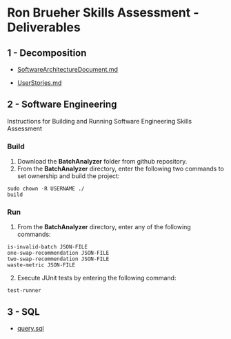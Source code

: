 # Ron Brueher Skills Assessment - Deliverables

## 1 - Decomposition
* [SoftwareArchitectureDocument.md](deliverables/SoftwareArchitectureDocument.md)

* [UserStories.md](deliverables/UserStories.md)

## 2 - Software Engineering

Instructions for Building and Running Software Engineering Skills Assessment

### Build
1.	Download the **BatchAnalyzer** folder from github repository.
2.	From the **BatchAnalyzer** directory, enter the following two commands to set ownership and build the project:

~~~
sudo chown -R USERNAME ./
build
~~~

### Run
1.  From the **BatchAnalyzer** directory, enter any of the following commands:

~~~
is-invalid-batch JSON-FILE
one-swap-recommendation JSON-FILE
two-swap-recommendation JSON-FILE
waste-metric JSON-FILE
~~~

2.  Execute JUnit tests by entering the following command:

~~~
test-runner
~~~

## 3 - SQL
* [query.sql](deliverables/query.sql)
